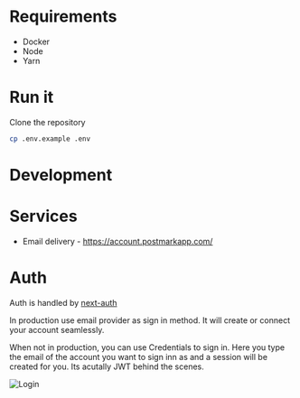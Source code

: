 # Requirements
- Docker
- Node
- Yarn

# Run it
Clone the repository 
```bash
cp .env.example .env
```



# Development

# Services

- Email delivery - https://account.postmarkapp.com/

# Auth
Auth is handled by [next-auth](https://next-auth.js.org/)

In production use email provider as sign in method. It will create or connect your account seamlessly. 

When not in production, you can use Credentials to sign in. Here you type the email of the account you want to sign inn as and a session will be created for you. Its acutally JWT behind the scenes.

![Login]("./../apps/core/public/login.png)